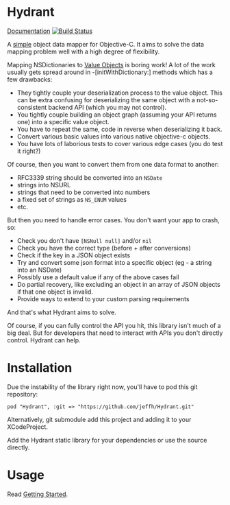 Hydrant
=======

[Documentation](http://hydrant.readthedocs.org)
[![Build Status](https://travis-ci.org/jeffh/Hydrant.svg?branch=master)](https://travis-ci.org/jeffh/Hydrant)

A [simple](http://www.infoq.com/presentations/Simple-Made-Easy) object data mapper for Objective-C.
It aims to solve the data mapping problem well with a high degree of flexibility.

Mapping NSDictionaries to [Value Objects](https://github.com/jeffh/JKVValue) is boring
work! A lot of the work usually gets spread around in -[initWithDictionary:] methods
which has a few drawbacks:

 - They tightly couple your deserialization process to the value object. This can be extra confusing for deserializing the same object with a not-so-consistent backend API (which you may not control).
 - You tightly couple building an object graph (assuming your API returns one) into a specific value object.
 - You have to repeat the same, code in reverse when deserializing it back.
 - Convert various basic values into various native objective-c objects.
 - You have lots of laborious tests to cover various edge cases (you do test it right?)

Of course, then you want to convert them from one data format to another:

 - RFC3339 string should be converted into an `NSDate`
 - strings into NSURL
 - strings that need to be converted into numbers
 - a fixed set of strings as `NS_ENUM` values
 - etc.

But then you need to handle error cases. You don't want your app to crash, so:

 - Check you don't have `[NSNull null]` and/or `nil`
 - Check you have the correct type (before + after conversions)
 - Check if the key in a JSON object exists
 - Try and convert some json format into a specific object (eg - a string into an NSDate)
 - Possibly use a default value if any of the above cases fail
 - Do partial recovery, like excluding an object in an array of JSON objects if that one object is invalid.
 - Provide ways to extend to your custom parsing requirements

And that's what Hydrant aims to solve.

Of course, if you can fully control the API you hit, this library isn't much of a big deal.
But for developers that need to interact with APIs you don't directly control. Hydrant can help.

Installation
============

Due the instability of the library right now, you'll have to pod this git repository:

    pod "Hydrant", :git => "https://github.com/jeffh/Hydrant.git"

Alternatively, git submodule add this project and adding it to your XCodeProject.

Add the Hydrant static library for your dependencies or use the source directly.

Usage
=====

Read [Getting Started](http://hydrant.readthedocs.org/en/latest/getting_started.html).

